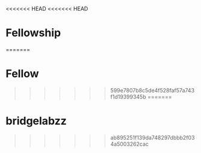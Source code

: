<<<<<<< HEAD
<<<<<<< HEAD
# Fellowship
=======
# Fellow
>>>>>>> 599e7807b8c5de4f528faf57a743f1d19399345b
=======
# bridgelabzz
>>>>>>> ab895251f139da748297dbbb2f034a5003262cac
